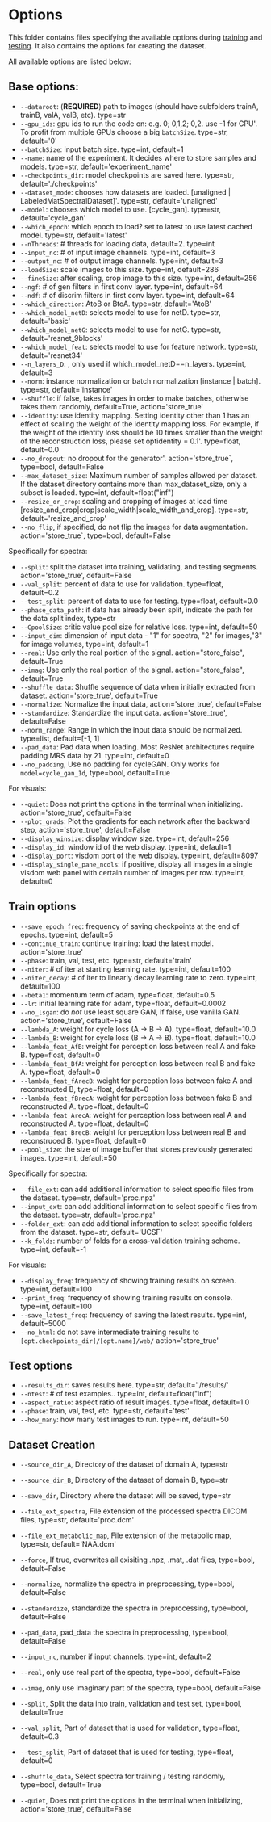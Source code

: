 # Options

This folder contains files specifying the available options during [training](#train-options) and [testing](#test-options). It also contains the options for creating the dataset.

All available options are listed below:

## Base options:
- `--dataroot`: (**REQUIRED**) path to images (should have subfolders trainA, trainB, valA, valB, etc). type=str
- `--gpu_ids`: gpu ids to run the code on: e.g. 0;  0,1,2; 0,2. use -1 for CPU'. To profit from multiple GPUs choose a big `batchSize`. type=str, default='0'
- `--batchSize`: input batch size. type=int, default=1
- `--name`: name of the experiment. It decides where to store samples and models. type=str, default='experiment_name'
- `--checkpoints_dir`: model checkpoints are saved here. type=str, default='./checkpoints'
- `--dataset_mode`: chooses how datasets are loaded. [unaligned | LabeledMatSpectralDataset]'. type=str, default='unaligned'
- `--model`: chooses which model to use. [cycle_gan]. type=str, default='cycle_gan'
- `--which_epoch`: which epoch to load? set to latest to use latest cached model. type=str, default='latest'
- `--nThreads`: # threads for loading data, default=2. type=int
- `--input_nc`: # of input image channels. type=int, default=3
- `--output_nc`: # of output image channels. type=int, default=3
- `--loadSize`: scale images to this size. type=int, default=286
- `--fineSize`: after scaling, crop image to this size. type=int, default=256
- `--ngf`: # of gen filters in first conv layer. type=int, default=64
- `--ndf`: # of discrim filters in first conv layer. type=int, default=64
- `--which_direction`: AtoB or BtoA. type=str, default='AtoB'
- `--which_model_netD`: selects model to use for netD. type=str, default='basic'
- `--which_model_netG`: selects model to use for netG. type=str, default='resnet_9blocks'
- `--which_model_feat`: selects model to use for feature network. type=str, default='resnet34'
- `--n_layers_D`: , only used if which_model_netD==n_layers. type=int, default=3
- `--norm`: instance normalization or batch normalization [instance | batch]. type=str, default='instance'
- `--shuffle`: if false, takes images in order to make batches, otherwise takes them randomly, default=True, action='store_true'
- `--identity`: use identity mapping. Setting identity other than 1 has an effect of scaling the weight of the identity mapping loss. For example, if the weight of the identity loss should be 10 times smaller than the weight of the reconstruction loss, please set optidentity = 0.1'. type=float, default=0.0
- `--no_dropout`: no dropout for the generator'. action='store_true`, type=bool, default=False
- `--max_dataset_size`: Maximum number of samples allowed per dataset. If the dataset directory contains more than max_dataset_size, only a subset is loaded. type=int, default=float("inf")
- `--resize_or_crop`:  scaling and cropping of images at load time [resize_and_crop|crop|scale_width|scale_width_and_crop]. type=str, default='resize_and_crop'
- `--no_flip`, if specified, do not flip the images for data augmentation. action='store_true`, type=bool, default=False

Specifically for spectra:
- `--split`: split the dataset into training, validating, and testing segments. action='store_true', default=False
- `--val_split`: percent of data to use for validation. type=float, default=0.2
- `--test_split`: percent of data to use for testing. type=float, default=0.0
- `--phase_data_path`: if data has already been split, indicate the path for the data split index, type=str
- `--CpoolSize`: critic value pool size for relative loss. type=int, default=50
- `--input_dim`: dimension of input data - "1" for spectra, "2" for images,"3" for image volumes, type=int, default=1
- `--real`: Use only the real portion of the signal. action="store_false", default=True
- `--imag`: Use only the real portion of the signal. action="store_false", default=True
- `--shuffle_data`: Shuffle sequence of data when initially extracted from dataset. action='store_true', default=True
- `--normalize`: Normalize the input data, action='store_true', default=False
- `--standardize`: Standardize the input data. action='store_true', default=False
- `--norm_range`: Range in which the input data should be normalized. type=list, default=[-1, 1]
- `--pad_data`: Pad data when loading. Most ResNet architectures require padding MRS data by 21. type=int, default=0
- `--no_padding`, Use no padding for cycleGAN. Only works for `model=cycle_gan_1d`, type=bool, default=True


For visuals:
- `--quiet`: Does not print the options in the terminal when initializing. action='store_true', default=False
- `--plot_grads`: Plot the gradients for each network after the backward step, action='store_true', default=False
- `--display_winsize`: display window size. type=int, default=256
- `--display_id`: window id of the web display. type=int, default=1
- `--display_port`: visdom port of the web display. type=int, default=8097
- `--display_single_pane_ncols`: if positive, display all images in a single visdom web panel with certain number of images per row. type=int, default=0

<a name="train-options"></a>

## Train options
- `--save_epoch_freq`: frequency of saving checkpoints at the end of epochs. type=int, default=5
- `--continue_train`: continue training: load the latest model. action='store_true'
- `--phase`: train, val, test, etc. type=str, default='train'
- `--niter`: # of iter at starting learning rate. type=int, default=100
- `--niter_decay`: # of iter to linearly decay learning rate to zero. type=int, default=100
- `--beta1`: momentum term of adam, type=float, default=0.5
- `--lr`: initial learning rate for adam, type=float, default=0.0002
- `--no_lsgan`: do *not* use least square GAN, if false, use vanilla GAN. action='store_true', default=False
- `--lambda_A`: weight for cycle loss (A -> B -> A). type=float, default=10.0
- `--lambda_B`: weight for cycle loss (B -> A -> B). type=float, default=10.0
- `--lambda_feat_AfB`: weight for perception loss between real A and fake B. type=float, default=0
- `--lambda_feat_BfA`: weight for perception loss between real B and fake A. type=float, default=0
- `--lambda_feat_fArecB`: weight for perception loss between fake A and reconstructed B, type=float, default=0
- `--lambda_feat_fBrecA`: weight for perception loss between fake B and reconstructed A. type=float, default=0
- `--lambda_feat_ArecA`: weight for perception loss between real A and reconstructed A. type=float, default=0
- `--lambda_feat_BrecB`: weight for perception loss between real B and reconstruced B. type=float, default=0
- `--pool_size`: the size of image buffer that stores previously generated images. type=int, default=50

Specifically for spectra:
- `--file_ext`: can add additional information to select specific files from the dataset. type=str, default='proc.npz'
- `--input_ext`: can add additional information to select specific files from the dataset. type=str, default='proc.npz'
- `--folder_ext`: can add additional information to select specific folders from the dataset. type=str, default='UCSF'
- `--k_folds`: number of folds for a cross-validation training scheme. type=int, default=-1

For visuals:
- `--display_freq`: frequency of showing training results on screen. type=int, default=100
- `--print_freq`: frequency of showing training results on console. type=int, default=100
- `--save_latest_freq`: frequency of saving the latest results. type=int, default=5000
- `--no_html`: do not save intermediate training results to `[opt.checkpoints_dir]/[opt.name]/web/` action='store_true'

<a name="test-options"></a>

## Test options
- `--results_dir`: saves results here. type=str, default='./results/'
- `--ntest`: # of test examples.. type=int, default=float("inf")
- `--aspect_ratio`: aspect ratio of result images. type=float, default=1.0
- `--phase`: train, val, test, etc. type=str, default='test'
- `--how_many`: how many test images to run. type=int, default=50


## Dataset Creation
- `--source_dir_A`, Directory of the dataset of domain A, type=str
- `--source_dir_B`, Directory of the dataset of domain B, type=str
- `--save_dir`, Directory where the dataset will be saved, type=str
- `--file_ext_spectra`, File extension of the processed spectra DICOM files, type=str, default='proc.dcm'
- `--file_ext_metabolic_map`, File extension of the metabolic map, type=str, default='NAA.dcm'
- `--force`, If true, overwrites all exisiting .npz, .mat, .dat files, type=bool, default=False

- `--normalize`, normalize the spectra in preprocessing, type=bool, default=False
- `--standardize`, standardize the spectra in preprocessing, type=bool, default=False
- `--pad_data`, pad_data the spectra in preprocessing, type=bool, default=False
- `--input_nc`, number if input channels, type=int, default=2
- `--real`, only use real part of the spectra, type=bool, default=False
- `--imag`, only use imaginary part of the spectra, type=bool, default=False
- `--split`, Split the data into train, validation and test set, type=bool, default=True
- `--val_split`, Part of dataset that is used for validation, type=float, default=0.3
- `--test_split`, Part of dataset that is used for testing, type=float, default=0
- `--shuffle_data`, Select spectra for training / testing randomly, type=bool, default=True
- `--quiet`, Does not print the options in the terminal when initializing, action='store_true', default=False
